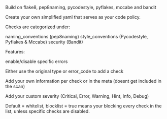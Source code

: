 Build on flake8, pep8naming, pycodestyle, pyflakes, mccabe and bandit

Create your own simplified yaml that serves as your code policy.

Checks are categorized under:

  naming_conventions (pep8naming)
  style_conventions (Pycodestyle, Pyflakes & Mccabe)
  security (Bandit)

Features:

  enable/disable specific errors
  
  Either use the original type or error_code to add a check
  
  Add your own information per check or in the meta (doesnt get included in the scan)
  
  Add your custom severity (Critical, Error, Warning, Hint, Info, Debug)
  
  Default = whitelist, blocklist = true means your blocking every check in the list, unless specific checks are disabled.

  
